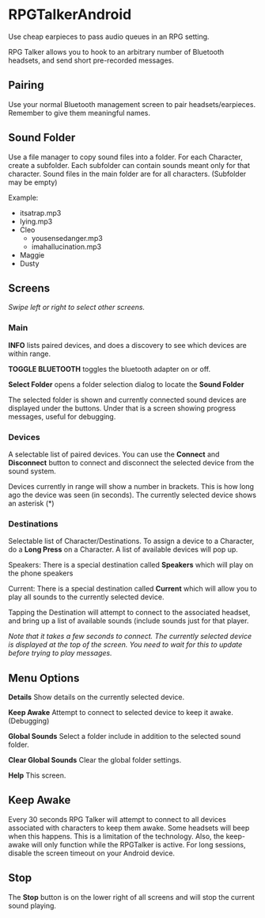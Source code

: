 # RPGTalkerAndroid
Use cheap earpieces to pass audio queues in an RPG setting.

<p>RPG Talker allows you to hook to an arbitrary number of Bluetooth headsets, and send short pre-recorded messages.</p>
<h2>Pairing</h2>
<p>Use your normal Bluetooth management screen to pair headsets/earpieces. Remember to give them meaningful names.</p>
<h2>Sound Folder</h2>
<p>Use a file manager to copy sound files into a folder. For each Character, create a subfolder. Each subfolder can contain
sounds meant only for that character. Sound files in the main folder are for all characters. (Subfolder may be empty)</p>
<p>Example:</p>
<ul>
    <li>itsatrap.mp3</li>
    <li>lying.mp3</li>
    <li>Cleo
        <ul>
            <li>yousensedanger.mp3</li>
            <li>imahallucination.mp3</li>
        </ul>
    </li>
    <li>Maggie</li>
    <li>Dusty</li>
</ul>
<h2>Screens</h2>
<p><i>Swipe left or right to select other screens.</i></p></i>
<h3>Main</h3>
<p><b>INFO</b> lists paired devices, and does a discovery to see which devices are within range.</p>
<p><b>TOGGLE BLUETOOTH</b> toggles the bluetooth adapter on or off.</p>
<p><b>Select Folder</b> opens a folder selection dialog to locate the <b>Sound Folder</b></p>
<p>The selected folder is shown and currently connected sound devices are displayed under the buttons. Under that is a screen showing progress messages, useful for debugging.</p>
<h3>Devices</h3>
<p>A selectable list of paired devices. You can use the <b>Connect</b> and <b>Disconnect</b> button to connect and disconnect the selected device from the sound system.</p>
<p>Devices currently in range will show a number in brackets. This is how long ago the device was seen (in seconds). The currently selected device shows an asterisk (*)</p>
<h3>Destinations</h3>
<p>Selectable list of Character/Destinations. To assign a device to a Character, do a <b>Long Press</b> on a Character. A list of available devices will pop up.</p>
<p>Speakers: There is a special destination called <b>Speakers</b> which will play on the phone speakers</p>
<p>Current: There is a special destination called <b>Current</b> which will allow you to play all sounds to the currently selected device.</p>
<p>Tapping the Destination will attempt to connect to the associated headset, and bring up a list of available sounds (include sounds just for that player.</p>
<p><i>Note that it takes a few seconds to connect. The currently selected device is displayed at the top of the screen. You need to wait for this to update before trying to play messages.</i></p>
<h2>Menu Options</h2>
<p><b>Details</b> Show details on the currently selected device.</p>
<p><b>Keep Awake</b> Attempt to connect to selected device to keep it awake. (Debugging)</p>
<p><b>Global Sounds</b> Select a folder include in addition to the selected sound folder.</p>
<p><b>Clear Global Sounds</b> Clear the global folder settings.</p>
<p><b>Help</b> This screen.</p>
<h2>Keep Awake</h2>
<p>Every 30 seconds RPG Talker will attempt to connect to all devices associated with characters to keep them awake. Some headsets will beep when this happens. This is a
limitation of the technology. Also, the keep-awake will only function while the RPGTalker is active. For long sessions, disable the screen timeout on your Android device.</p>
<h2>Stop</h2>
<p>The <b>Stop</b> button is on the lower right of all screens and will stop the current sound playing.</p>

